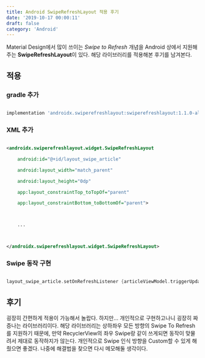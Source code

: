 ```yaml
---
title: Android SwipeRefreshLayout 적용 후기
date: '2019-10-17 00:00:11'
draft: false
category: 'Android'
---
```


Material Design에서 많이 쓰이는 _Swipe to Refresh_ 개념을 Android 상에서 지원해주는 **SwipeRefreshLayout**이 있다. 해당 라이브러리를 적용해본 후기를 남겨본다.

## 적용

### gradle 추가

```groovy

implementation 'androidx.swiperefreshlayout:swiperefreshlayout:1.1.0-alpha03'

```

### XML 추가

```xml

<androidx.swiperefreshlayout.widget.SwipeRefreshLayout

    android:id="@+id/layout_swipe_article"

    android:layout_width="match_parent"

    android:layout_height="0dp"

    app:layout_constraintTop_toTopOf="parent"

    app:layout_constraintBottom_toBottomOf="parent">



    ...



</androidx.swiperefreshlayout.widget.SwipeRefreshLayout>

```

### Swipe 동작 구현

```kotlin

layout_swipe_article.setOnRefreshListener {articleViewModel.triggerUpdate()}

```

## 후기

굉장히 간편하게 적용이 가능해서 놀랍다. 하지만... 개인적으로 구현하고나니 굉장히 짜증나는 라이브러리이다. 해당 라이브러리는 상하좌우 모든 방향의 Swipe To Refresh를 지원하기 때문에, 만약 RecyclerView의 좌우 Swipe랑 같이 쓰게되면 동작이 맞물려서 제대로 동작하지가 않는다. 개인적으로 Swipe 인식 방향을 Custom할 수 있게 해줬으면 좋겠다. 나중에 해결법을 찾으면 다시 메모해둘 생각이다.
